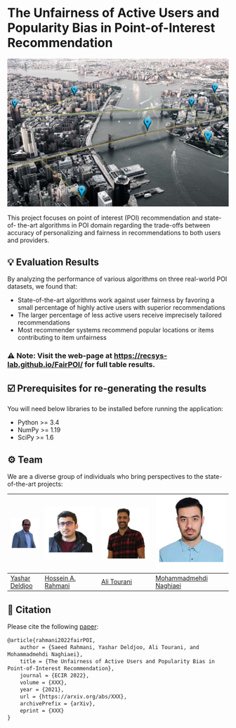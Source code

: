 # The Unfairness of Active Users and Popularity Bias in Point-of-Interest Recommendation

![The Unfairness of Active Users and Popularity Bias in Point-of-Interest Recommendation](https://github.com/RecSys-lab/FairPOI/blob/main/docs/images/banner.jpg "Fair PoI")

This project focuses on point of interest (POI) recommendation and state-of-
the-art algorithms in POI domain regarding the trade-offs between accuracy of
personalizing and fairness in recommendations to both users and providers.

## 💡 Evaluation Results

By analyzing the performance of various algorithms on three real-world POI datasets, we found that:

- State-of-the-art algorithms work against user fairness by favoring a small percentage of highly active users with superior recommendations
- The larger percentage of less active users receive imprecisely tailored recommendations
- Most recommender systems recommend popular locations or items contributing to item unfairness

### ⚠️ Note: Visit the web-page at https://recsys-lab.github.io/FairPOI/ for full table results.

## ☑️ Prerequisites for re-generating the results

You will need below libraries to be installed before running the application:

- Python >= 3.4
- NumPy >= 1.19
- SciPy >= 1.6

## ⚙️ Team

We are a diverse group of individuals who bring perspectives to the state-of-the-art projects:

| <a href="https://github.com/yasdel"><img src="https://github.com/RecSys-lab/FairPOI/blob/main/docs/images/team/yashar_deldjoo.jpg" width="70"></a> | <a href="https://github.com/rahmanidashti"><img src="https://github.com/RecSys-lab/FairPOI/blob/main/docs/images/team/hossein_rahmani.jpg"></a> | <a href="https://github.com/alitourani"><img src="https://github.com/RecSys-lab/FairPOI/blob/main/docs/images/team/ali_tourani.png"></a> | <a href="https://www.linkedin.com/in/ehsan-naghiaei"><img src="https://github.com/RecSys-lab/FairPOI/blob/main/docs/images/team/mohammadmehdi_naghiaei.jpg"></a> |
| -------------------------------------------------------------------------------------------------------------------------------------------------- | ----------------------------------------------------------------------------------------------------------------------------------------------- | ---------------------------------------------------------------------------------------------------------------------------------------- | ---------------------------------------------------------------------------------------------------------------------------------------------------------------- |
| [Yashar Deldjoo](mailto:yashar.deldjoo@poliba.it "yashar.deldjoo@poliba.it")                                                                       | [Hossein A. Rahmani](mailto:rahmanidashti@alumni.znu.ac.ir "rahmanidashti@alumni.znu.ac.ir")                                                    | [Ali Tourani](mailto:tourani@msc.guilan.ac.ir "tourani@msc.guilan.ac.ir")                                                                | [Mohammadmehdi Naghiaei](mailto:naghiaei@usc.edu "naghiaei@usc.edu")                                                                                             |

## 📝 Citation

Please cite the following [paper](https://arxiv.org/):

```
@article{rahmani2022fairPOI,
    author = {Saeed Rahmani, Yashar Deldjoo, Ali Tourani, and Mohammadmehdi Naghiaei},
    title = {The Unfairness of Active Users and Popularity Bias in Point-of-Interest Recommendation},
    journal = {ECIR 2022},
    volume = {XXX},
    year = {2021},
    url = {https://arxiv.org/abs/XXX},
    archivePrefix = {arXiv},
    eprint = {XXX}
}
```
